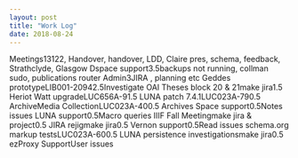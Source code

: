 ```yaml
---
layout: post
title: "Work Log"
date: 2018-08-24
---
```

<tr><td>Meetings</td><td></td><td>13</td><td>122, Handover, handover, LDD, Claire pres, schema, feedback, Strathclyde, Glasgow</td></tr>
<tr><td>Dspace support</td><td></td><td>3.5</td><td>backups not running, collman sudo, publications router</td></tr>
<tr><td>Admin</td><td></td><td>3</td><td>JIRA , planning etc</td></tr>
<tr><td>Geddes prototype</td><td>LIB001-2094</td><td>2.5</td><td>Investigate OAI</td></tr>
<tr><td>Theses block 20 & 21</td><td>make jira</td><td>1.5</td><td></td></tr>
<tr><td>Heriot Watt upgrade</td><td>LUC656A-9</td><td>1.5</td><td></td></tr>
<tr><td>LUNA patch 7.4.1</td><td>LUC023A-79</td><td>0.5</td><td></td></tr>
<tr><td>ArchiveMedia Collection</td><td>LUC023A-40</td><td>0.5</td><td></td></tr>
<tr><td>Archives Space support</td><td></td><td>0.5</td><td>Notes issues</td></tr>
<tr><td>LUNA support</td><td></td><td>0.5</td><td>Macro queries</td></tr>
<tr><td>IIIF Fall Meeting</td><td>make jira & project</td><td>0.5</td><td></td></tr>
<tr><td>JIRA rejig</td><td>make jira</td><td>0.5</td><td></td></tr>
<tr><td>Vernon support</td><td></td><td>0.5</td><td>Read issues</td></tr>
<tr><td>schema.org markup tests</td><td>LUC023A-60</td><td>0.5</td><td></td></tr>
<tr><td>LUNA persistence investigations</td><td>make jira</td><td>0.5</td><td></td></tr>
<tr><td>ezProxy Support</td><td></td><td></td><td>User issues</td></tr>
